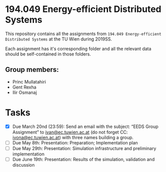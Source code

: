 # 194.049 Energy-efficient Distributed Systems

This repository contains all the assignments from `194.049 Energy-efficient Distributed Systems` at the TU Wien during 2019SS.

Each assignment has it's corresponding folder and all the relevant data should be self-contained in those folders.

## Group members:
* Princ Mullatahiri
* Gent Rexha
* Ilir Osmanaj

# Tasks
- [x] Due March 20nd (23:59): Send an email with the subject: “EEDS Group Assignment” to ivan@ec.tuwien.ac.at (do not
forget CC: ivona@ec.tuwien.ac.at) with three names building a group. 
- [ ] Due May 8th: Presentation: Preparation; Implementation plan
- [ ] Due May 29th: Presentation: Simulation infrastructure and preliminary implementation
- [ ] Due June 19th: Presentation: Results of the simulation, validation and discussion
